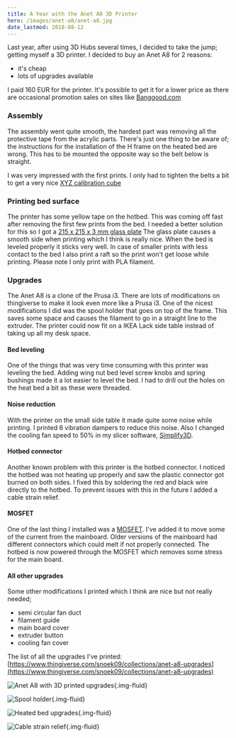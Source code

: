 ```yaml
---
title: A Year with the Anet A8 3D Printer
hero: /images/anet-a8/anet-a8.jpg
date_lastmod: 2018-08-12
---
```


Last year, after using 3D Hubs several times, I decided to take the jump; getting myself a 3D printer.
I decided to buy an Anet A8 for 2 reasons:
 
- it's cheap
- lots of upgrades available

<!-- more -->
I paid 160 EUR for the printer. It's possible to get it for a lower price as there are occasional promotion sales on sites like [Banggood.com](https://www.banggood.com/Anet-A8-3D-Printer-DIY-Kit-1_75mm-0_4mm-Support-ABS-PLA-HIPS-p-1130694.html?p=E8231110898371201705)

### Assembly
 
The assembly went quite smooth, the hardest part was removing all the protective tape from the acrylic parts.
There's just one thing to be aware of; the instructions for the installation of the H frame on the heated bed are wrong.
This has to be mounted the opposite way so the belt below is straight.

I was very impressed with the first prints. I only had to tighten the belts a bit to get a very nice 
[XYZ calibration cube](https://www.thingiverse.com/make:370493)

### Printing bed surface

The printer has some yellow tape on the hotbed. This was coming off fast after removing the first few prints from the bed.
I needed a better solution for this so I got a [215 x 215 x 3 mm glass plate](https://www.velleman.eu/products/view/?id=417314)
The glass plate causes a smooth side when printing which I think is really nice. When the bed is leveled properly it sticks
very well. In case of smaller prints with less contact to the bed I also print a raft so the print won't get loose while printing.
Please note I only print with PLA filament.

### Upgrades

The Anet A8 is a clone of the Prusa i3. There are lots of modifications on thingiverse to make it look even more like a Prusa i3.
One of the nicest modifications I did was the spool holder that goes on top of the frame. This saves some space and causes
the filament to go in a straight line to the extruder. The printer could now fit on a IKEA Lack side table instead of taking up
all my desk space.

#### Bed leveling

One of the things that was very time consuming with this printer was leveling the bed. Adding wing nut bed level screw knobs
and spring bushings made it a lot easier to level the bed. I had to drill out the holes on the heat bed a bit 
as these were threaded.

#### Noise reduction

With the printer on the small side table it made quite some noise while printing. I printed 6 vibration dampers to reduce this noise.
Also I changed the cooling fan speed to 50% in my slicer software, [Simplify3D](https://www.simplify3d.com/).

#### Hotbed connector

Another known problem with this printer is the hotbed connector. I noticed the hotbed was not heating up properly and saw the plastic
connector got burned on both sides. I fixed this by soldering the red and black wire directly to the hotbed. To prevent issues with this
in the future I added a cable strain relief. 

#### MOSFET

One of the last thing I installed was a [MOSFET](https://www.banggood.com/3D-Printer-Parts-General-Add-on-Heated-Bed-Power-Expansion-Module-High-Power-For-Chitu-Motherboard-p-1086965.html?p=E8231110898371201705). I've added it to move some of the current from the mainboard. Older versions of the mainboard
had different connectors which could melt if not properly connected. The hotbed is now powered through the MOSFET which removes some
stress for the main board.

#### All other upgrades

Some other modifications I printed which I think are nice but not really needed;

- semi circular fan duct
- filament guide
- main board cover
- extruder button
- cooling fan cover

The list of all the upgrades I've printed: [https://www.thingiverse.com/snoek09/collections/anet-a8-upgrades](https://www.thingiverse.com/snoek09/collections/anet-a8-upgrades)

![Anet A8 with 3D printed upgrades](/images/anet-a8/anet-a8.jpg){.img-fluid}

![Spool holder](/images/anet-a8/spool-holder.jpg){.img-fluid}

![Heated bed upgrades](/images/anet-a8/heated-bed.jpg){.img-fluid}

![Cable strain relief](/images/anet-a8/cable-strain-relief.jpg){.img-fluid}
